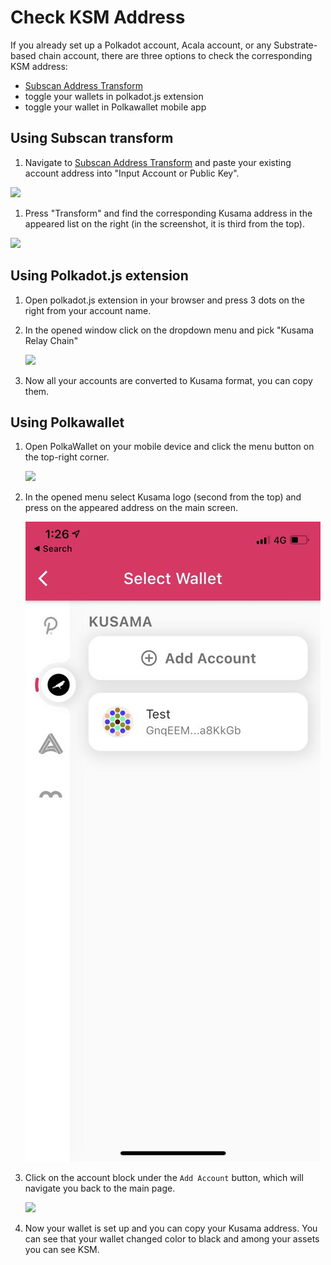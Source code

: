 # Check KSM Address

If you already set up a Polkadot account, Acala account, or any Substrate-based chain account, there are three options to check the corresponding KSM address:

* [Subscan Address Transform](https://acala-testnet.subscan.io/tools/ss58\_transform)
* toggle your wallets in polkadot.js extension&#x20;
* toggle your wallet in Polkawallet mobile app

## Using Subscan transform

1. Navigate to [Subscan Address Transform](https://acala-testnet.subscan.io/tools/ss58\_transform) and paste your existing account address into "Input Account or Public Key".

![](https://i.imgur.com/v7damrj.png)

1. Press "Transform" and find the corresponding Kusama address in the appeared list on the right (in the screenshot, it is third from the top).

![](https://i.imgur.com/bv0T6dD.png)

## Using Polkadot.js extension

1. Open polkadot.js extension in your browser and press 3 dots on the right from your account name.
2.  In the opened window click on the dropdown menu and pick "Kusama Relay Chain"

    ![](https://i.imgur.com/IVZqsAR.png)
3. Now all your accounts are converted to Kusama format, you can copy them.

## Using Polkawallet

1.  Open PolkaWallet on your mobile device and click the menu button on the top-right corner.&#x20;

    ![](https://i.imgur.com/z7uFoCj.jpg%20=250x)
2.  In the opened menu select Kusama logo (second from the top) and press on the appeared address on the main screen.

    ![](<../../../.gitbook/assets/image (28).png>)
3.  Click on the account block under the `Add Account` button, which will navigate you back to the main page.

    ![](https://i.imgur.com/Btjlla4.jpg%20=250x)
4. Now your wallet is set up and you can copy your Kusama address. You can see that your wallet changed color to black and among your assets you can see KSM.
